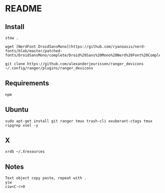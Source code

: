 
# README

## Install

    stow .

    wget [NerdFont DroidSansMono](https://github.com/ryanoasis/nerd-fonts/blob/master/patched-fonts/DroidSansMono/complete/Droid%20Sans%20Mono%20Nerd%20Font%20Complete.otf)

    git clone https://github.com/alexanderjeurissen/ranger_devicons ~/.config/ranger/plugins/ranger_devicons

## Requirements

    npm

## Ubuntu

    sudo apt-get install git ranger tmux trash-cli exuberant-ctags tmux ripgrep xsel -y

## X

    xrdb ~/.Xresources

## Notes

    Text object copy paste, repeat with .
    yiw
    ciw<C-r>0
